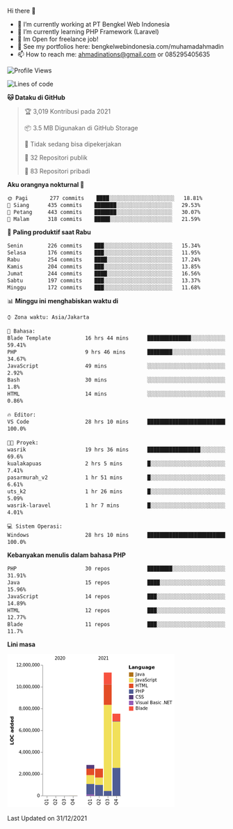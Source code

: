 Hi there 👋

- 🔭 I’m currently working at PT Bengkel Web Indonesia
- 🌱 I’m currently learning PHP Framework (Laravel)
- 📂 Im Open for freelance job!
- 🧷 See my portfolios here: bengkelwebindonesia.com/muhamadahmadin
- 📫 How to reach me: ahmadinations@gmail.com or 085295405635


<!--START_SECTION:waka-->
![Profile Views](http://img.shields.io/badge/Profil%20dilihat-3-blue)

![Lines of code](https://img.shields.io/badge/Sejak%20Hello%20World%20aku%20telah%20menulis-24%20Million%20baris%20kode-blue)

**🐱 Dataku di GitHub** 

> 🏆 3,019 Kontribusi pada 2021
 > 
> 📦 3.5 MB Digunakan di GitHub Storage 
 > 
> 🚫 Tidak sedang bisa dipekerjakan
 > 
> 📜 32 Repositori publik 
 > 
> 🔑 83 Repositori pribadi  
 > 
**Aku orangnya nokturnal 🦉** 

```text
🌞 Pagi       277 commits    ████░░░░░░░░░░░░░░░░░░░░░   18.81% 
🌆 Siang      435 commits    ███████░░░░░░░░░░░░░░░░░░   29.53% 
🌃 Petang     443 commits    ███████░░░░░░░░░░░░░░░░░░   30.07% 
🌙 Malam      318 commits    █████░░░░░░░░░░░░░░░░░░░░   21.59%

```
📅 **Paling produktif saat Rabu** 

```text
Senin        226 commits    ███░░░░░░░░░░░░░░░░░░░░░░   15.34% 
Selasa       176 commits    ███░░░░░░░░░░░░░░░░░░░░░░   11.95% 
Rabu         254 commits    ████░░░░░░░░░░░░░░░░░░░░░   17.24% 
Kamis        204 commits    ███░░░░░░░░░░░░░░░░░░░░░░   13.85% 
Jumat        244 commits    ████░░░░░░░░░░░░░░░░░░░░░   16.56% 
Sabtu        197 commits    ███░░░░░░░░░░░░░░░░░░░░░░   13.37% 
Minggu       172 commits    ███░░░░░░░░░░░░░░░░░░░░░░   11.68%

```


📊 **Minggu ini menghabiskan waktu di** 

```text
⌚︎ Zona waktu: Asia/Jakarta

💬 Bahasa: 
Blade Template           16 hrs 44 mins      ██████████████░░░░░░░░░░░   59.41% 
PHP                      9 hrs 46 mins       ████████░░░░░░░░░░░░░░░░░   34.67% 
JavaScript               49 mins             ░░░░░░░░░░░░░░░░░░░░░░░░░   2.92% 
Bash                     30 mins             ░░░░░░░░░░░░░░░░░░░░░░░░░   1.8% 
HTML                     14 mins             ░░░░░░░░░░░░░░░░░░░░░░░░░   0.86%

🔥 Editor: 
VS Code                  28 hrs 10 mins      █████████████████████████   100.0%

🐱‍💻 Proyek: 
wasrik                   19 hrs 36 mins      █████████████████░░░░░░░░   69.6% 
kualakapuas              2 hrs 5 mins        █░░░░░░░░░░░░░░░░░░░░░░░░   7.41% 
pasarmurah_v2            1 hr 51 mins        █░░░░░░░░░░░░░░░░░░░░░░░░   6.61% 
uts_k2                   1 hr 26 mins        █░░░░░░░░░░░░░░░░░░░░░░░░   5.09% 
wasrik-laravel           1 hr 7 mins         █░░░░░░░░░░░░░░░░░░░░░░░░   4.01%

💻 Sistem Operasi: 
Windows                  28 hrs 10 mins      █████████████████████████   100.0%

```

**Kebanyakan menulis dalam bahasa PHP** 

```text
PHP                      30 repos            ████████░░░░░░░░░░░░░░░░░   31.91% 
Java                     15 repos            ████░░░░░░░░░░░░░░░░░░░░░   15.96% 
JavaScript               14 repos            ███░░░░░░░░░░░░░░░░░░░░░░   14.89% 
HTML                     12 repos            ███░░░░░░░░░░░░░░░░░░░░░░   12.77% 
Blade                    11 repos            ███░░░░░░░░░░░░░░░░░░░░░░   11.7%

```


**Lini masa**

![Chart not found](https://raw.githubusercontent.com/MuhamadAhmadin/MuhamadAhmadin/master/charts/bar_graph.png) 


 Last Updated on 31/12/2021
<!--END_SECTION:waka-->
